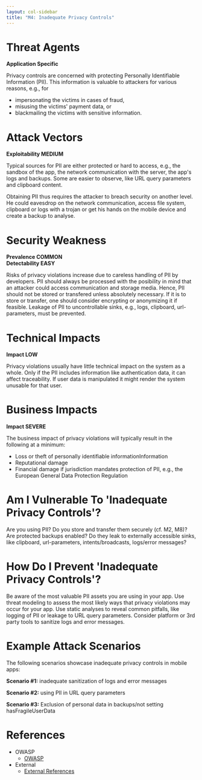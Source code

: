 ```yaml
---
layout: col-sidebar
title: "M4: Inadequate Privacy Controls"
---
```


# Threat Agents

**Application Specific**

Privacy controls are concerned with protecting Personally Identifiable Information (PII). This information is valuable to attackers for various reasons, e.g., for

- impersonating the victims in cases of fraud,
- misusing the victims' payment data, or
- blackmailing the victims with sensitive information.

# Attack Vectors	

**Exploitability MEDIUM**

Typical sources for PII are either protected or hard to access, e.g., the sandbox of the app, the network communication with the server, the app's logs and backups. Some are easier to observe, like URL query parameters and clipboard content.

Obtaining PII thus requires the attacker to breach security on another level. He could eavesdrop on the network communication, access file system, clipboard or logs with a trojan or get his hands on the mobile device and create a backup to analyse.

# Security Weakness	

**Prevalence COMMON** <br/>
**Detectability EASY**

Risks of privacy violations increase due to careless handling of PII by developers. PII should always be processed with the posibility in mind that an attacker could access communication and storage media. Hence, PII should not be stored or transfered
unless absolutely necessary. If it is to store or transfer, one should consider encrypting or anonymizing it if feasible. Leakage of PII to uncontrollable sinks, e.g., logs, clipboard, url-parameters, must be prevented.


# Technical Impacts	

**Impact LOW**

Privacy violations usually have little technical impact on the system as a whole. Only if the PII includes information like authentication data, it can affect traceability. If user data is manipulated it might render the system unusable for that user.


# Business Impacts
	
**Impact SEVERE** 

The business impact of privacy violations will typically result in the following at a minimum:

- Loss or theft of personally identifiable informationInformation 
- Reputational damage
- Financial damage if jurisdiction mandates protection of PII, e.g., the European General Data Protection Regulation


# Am I Vulnerable To 'Inadequate Privacy Controls'?

Are you using PII?
Do you store and transfer them securely (cf. M2, M8)?
Are protected backups enabled?
Do they leak to externally accessible sinks, like clipboard, url-parameters, intents/broadcasts, logs/error messages?


# How Do I Prevent 'Inadequate Privacy Controls'?

Be aware of the most valuable PII assets you are using in your app. Use threat modeling to assess the most likely ways that privacy violations may occur for your app. Use static analyses to reveal common pitfalls, like logging of PII or leakage to URL query parameters. Consider platform or 3rd party tools to sanitize logs and error messages.


# Example Attack Scenarios

The following scenarios showcase inadequate privacy controls in mobile apps:

**Scenario #1:** inadequate sanitization of logs and error messages

**Scenario #2:** using PII in URL query parameters

**Scenario #3:** Exclusion of personal data in backups/not setting hasFragileUserData

# References

- OWASP
  - [OWASP](https://www.owasp.org/index.php/OWASP_Top_Ten)
- External
  - [External References](http://cwe.mitre.org/)
